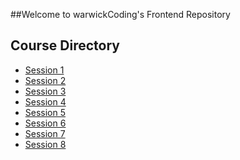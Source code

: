 ##Welcome to warwickCoding's Frontend Repository

Course Directory
----------------

- [Session 1][1]
- [Session 2][2]
- [Session 3][3]
- [Session 4][4]
- [Session 5][5]
- [Session 6][6]
- [Session 7][7]
- [Session 8][8]

[1]: /session_1
[2]: /session_2
[3]: /session_3
[4]: /session_4
[5]: /session_5
[6]: /session_6
[7]: /session_7
[8]: /session_8
